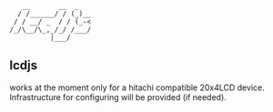 ```
   __       __  _   
  / /______/ / (_)__
 / / __/ _  / / (_-<
/_/\__/\_,_/_/ /___/
          |___/     
```
## lcdjs

works at the moment only for a hitachi compatible 20x4LCD device. Infrastructure for configuring will be provided (if needed). 